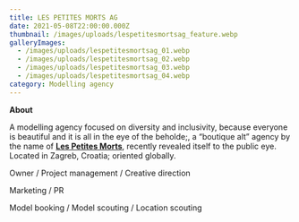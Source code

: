 ```yaml
---
title: LES PETITES MORTS AG
date: 2021-05-08T22:00:00.000Z
thumbnail: /images/uploads/lespetitesmortsag_feature.webp
galleryImages:
  - /images/uploads/lespetitesmortsag_01.webp
  - /images/uploads/lespetitesmortsag_02.webp
  - /images/uploads/lespetitesmortsag_03.webp
  - /images/uploads/lespetitesmortsag_04.webp
category: Modelling agency
---
```

**About** 

A modelling agency focused on diversity and inclusivity, because everyone is beautiful and it is all in the eye of the beholde;, a “boutique alt” agency by the name of **[Les Petites Morts](https://www.instagram.com/lespetitesmorts.agency/)**, recently revealed itself to the public eye. Located in Zagreb, Croatia; oriented globally. 

Owner / Project management / Creative direction

Marketing / PR

Model booking / Model scouting / Location scouting